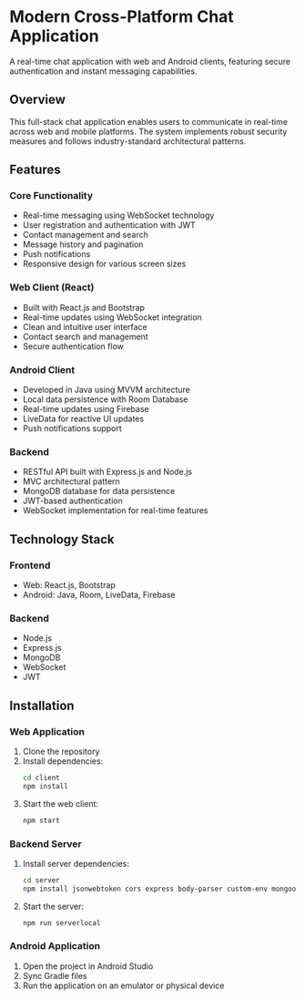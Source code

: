 # Modern Cross-Platform Chat Application

A real-time chat application with web and Android clients, featuring secure authentication and instant messaging capabilities.

## Overview

This full-stack chat application enables users to communicate in real-time across web and mobile platforms. The system implements robust security measures and follows industry-standard architectural patterns.

## Features

### Core Functionality
- Real-time messaging using WebSocket technology
- User registration and authentication with JWT
- Contact management and search
- Message history and pagination
- Push notifications
- Responsive design for various screen sizes

### Web Client (React)
- Built with React.js and Bootstrap
- Real-time updates using WebSocket integration
- Clean and intuitive user interface
- Contact search and management
- Secure authentication flow

### Android Client
- Developed in Java using MVVM architecture
- Local data persistence with Room Database
- Real-time updates using Firebase
- LiveData for reactive UI updates
- Push notifications support

### Backend
- RESTful API built with Express.js and Node.js
- MVC architectural pattern
- MongoDB database for data persistence
- JWT-based authentication
- WebSocket implementation for real-time features

## Technology Stack

### Frontend
- Web: React.js, Bootstrap
- Android: Java, Room, LiveData, Firebase

### Backend
- Node.js
- Express.js
- MongoDB
- WebSocket
- JWT

## Installation

### Web Application
1. Clone the repository
2. Install dependencies:
   ```bash
   cd client
   npm install
   ```
3. Start the web client:
   ```bash
   npm start
   ```

### Backend Server
1. Install server dependencies:
   ```bash
   cd server
   npm install jsonwebtoken cors express body-parser custom-env mongoose socket.io
   ```
2. Start the server:
   ```bash
   npm run serverlocal
   ```

### Android Application
1. Open the project in Android Studio
2. Sync Gradle files
3. Run the application on an emulator or physical device
